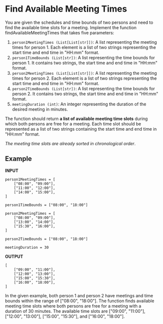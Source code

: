# Find Available Meeting Times

You are given the schedules and time bounds of two persons and need to find the available time slots for a meeting. Implement the function findAvailableMeetingTimes that takes five parameters:

1. `person1MeetingTimes (List[List[str]])`: A list representing the meeting times for person 1. Each element is a list of two strings representing the start time and end time in "HH:mm" format.
2. `person1TimeBounds (List[str])`: A list representing the time bounds for person 1. It contains two strings, the start time and end time in "HH:mm" format.
3. `person2MeetingTimes (List[List[str]])`: A list representing the meeting times for person 2. Each element is a list of two strings representing the start time and end time in "HH:mm" format.
4. `person2TimeBounds (List[str])`: A list representing the time bounds for person 2. It contains two strings, the start time and end time in "HH:mm" format.
5. `meetingDuration (int)`: An integer representing the duration of the desired meeting in minutes.

The function should return **a list of available meeting time slots** during which both persons are free for a meeting. Each time slot should be represented as a list of two strings containing the start time and end time in "HH:mm" format.

*The meeting time slots are already sorted in chronological order*.

## Example

**INPUT**
```
person1MeetingTimes = [
    ["08:00", "09:00"],
    ["11:00", "12:00"],
    ["14:00", "15:00"],
]

person1TimeBounds = ["08:00", "18:00"]

person2MeetingTimes = [
    ["08:00", "09:00"],
    ["13:00", "14:00"],
    ["15:30", "16:00"],
]

person2TimeBounds = ["08:00", "18:00"]

meetingDuration = 30
```

**OUTPUT**
```
[
    ["09:00", "11:00"],
    ["12:00", "13:00"],
    ["15:00", "15:30"],
    ["16:00", "18:00"],
]
```

In the given example, both person 1 and person 2 have meetings and time bounds within the range of ["08:00", "18:00"]. The function finds available meeting time slots where both persons are free for a meeting with a duration of 30 minutes. The available time slots are ["09:00", "11:00"], ["12:00", "13:00"], ["15:00", "15:30"], and ["16:00", "18:00"].
